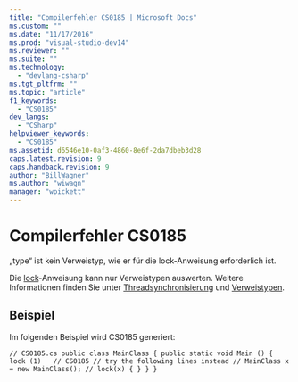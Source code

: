 ```yaml
---
title: "Compilerfehler CS0185 | Microsoft Docs"
ms.custom: ""
ms.date: "11/17/2016"
ms.prod: "visual-studio-dev14"
ms.reviewer: ""
ms.suite: ""
ms.technology: 
  - "devlang-csharp"
ms.tgt_pltfrm: ""
ms.topic: "article"
f1_keywords: 
  - "CS0185"
dev_langs: 
  - "CSharp"
helpviewer_keywords: 
  - "CS0185"
ms.assetid: d6546e10-0af3-4860-8e6f-2da7dbeb3d28
caps.latest.revision: 9
caps.handback.revision: 9
author: "BillWagner"
ms.author: "wiwagn"
manager: "wpickett"
---
```

# Compilerfehler CS0185
„type“ ist kein Verweistyp, wie er für die lock\-Anweisung erforderlich ist.  
  
 Die [lock](../../csharp/language-reference/keywords/lock-statement.md)\-Anweisung kann nur Verweistypen auswerten. Weitere Informationen finden Sie unter [Threadsynchronisierung](../Topic/Thread%20Synchronization%20\(C%23%20and%20Visual%20Basic\).md) und [Verweistypen](../../csharp/language-reference/keywords/reference-types.md).  
  
## Beispiel  
 Im folgenden Beispiel wird CS0185 generiert:  
  
```  
// CS0185.cs public class MainClass { public static void Main () { lock (1)   // CS0185 // try the following lines instead // MainClass x = new MainClass(); // lock(x) { } } }  
```